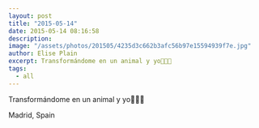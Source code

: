 ```yaml
---
layout: post
title: "2015-05-14"
date: 2015-05-14 08:16:58
description: 
image: "/assets/photos/201505/4235d3c662b3afc56b97e15594939f7e.jpg"
author: Elise Plain
excerpt: Transformándome en un animal y yo🐇🐐🐁
tags: 
  - all
---
```


Transformándome en un animal y yo🐇🐐🐁
<p></p>
Madrid, Spain